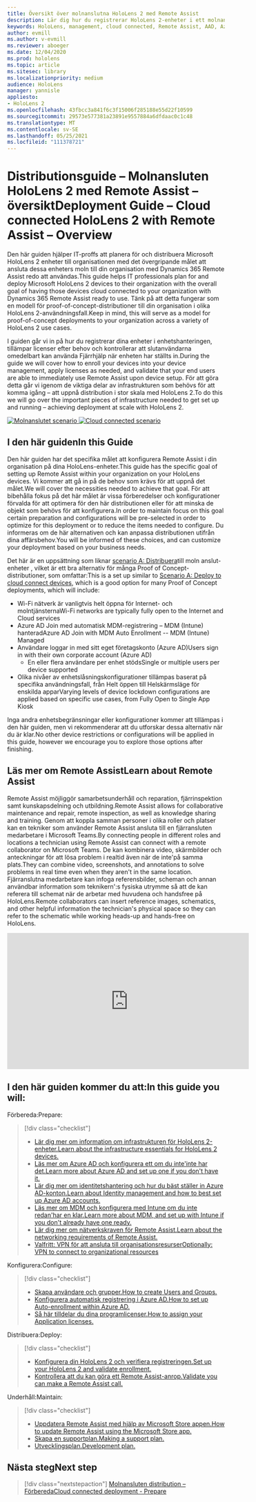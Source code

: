 ```yaml
---
title: Översikt över molnanslutna HoloLens 2 med Remote Assist
description: Lär dig hur du registrerar HoloLens 2-enheter i ett molnanslutet nätverk med Dynamics 365 Remote Assist.
keywords: HoloLens, management, cloud connected, Remote Assist, AAD, Azure AD, MDM, Mobile Enhetshantering
author: evmill
ms.author: v-evmill
ms.reviewer: aboeger
ms.date: 12/04/2020
ms.prod: hololens
ms.topic: article
ms.sitesec: library
ms.localizationpriority: medium
audience: HoloLens
manager: yannisle
appliesto:
- HoloLens 2
ms.openlocfilehash: 43fbcc3a841f6c3f15006f285188e55d22f10599
ms.sourcegitcommit: 29573e577381a23891e9557884a6dfdaac0c1c48
ms.translationtype: MT
ms.contentlocale: sv-SE
ms.lasthandoff: 05/25/2021
ms.locfileid: "111378721"
---
```

# <a name="deployment-guide--cloud-connected-hololens-2-with-remote-assist--overview"></a><span data-ttu-id="37b0a-104">Distributionsguide – Molnansluten HoloLens 2 med Remote Assist – översikt</span><span class="sxs-lookup"><span data-stu-id="37b0a-104">Deployment Guide – Cloud connected HoloLens 2 with Remote Assist – Overview</span></span>

<span data-ttu-id="37b0a-105">Den här guiden hjälper IT-proffs att planera för och distribuera Microsoft HoloLens 2 enheter till organisationen med det övergripande målet att ansluta dessa enheters moln till din organisation med Dynamics 365 Remote Assist redo att användas.</span><span class="sxs-lookup"><span data-stu-id="37b0a-105">This guide helps IT professionals plan for and deploy Microsoft HoloLens 2 devices to their organization with the overall goal of having those devices cloud connected to your organization with Dynamics 365 Remote Assist ready to use.</span></span> <span data-ttu-id="37b0a-106">Tänk på att detta fungerar som en modell för proof-of-concept-distributioner till din organisation i olika HoloLens 2-användningsfall.</span><span class="sxs-lookup"><span data-stu-id="37b0a-106">Keep in mind, this will serve as a model for proof-of-concept deployments to your organization across a variety of HoloLens 2 use cases.</span></span>

<span data-ttu-id="37b0a-107">I guiden går vi in på hur du registrerar dina enheter i enhetshanteringen, tillämpar licenser efter behov och kontrollerar att slutanvändarna omedelbart kan använda Fjärrhjälp när enheten har ställts in.</span><span class="sxs-lookup"><span data-stu-id="37b0a-107">During the guide we will cover how to enroll your devices into your device management, apply licenses as needed, and validate that your end users are able to immediately use Remote Assist upon device setup.</span></span> <span data-ttu-id="37b0a-108">För att göra detta går vi igenom de viktiga delar av infrastrukturen som behövs för att komma igång – att uppnå distribution i stor skala med HoloLens 2.</span><span class="sxs-lookup"><span data-stu-id="37b0a-108">To do this we will go over the important pieces of infrastructure needed to get set up and running – achieving deployment at scale with HoloLens 2.</span></span>

<span data-ttu-id="37b0a-109">[![Molnanslutet scenario ](./images/deployment-guides-revised-scenario-a.png)](./images/deployment-guides-revised-scenario-a.png#lightbox)</span><span class="sxs-lookup"><span data-stu-id="37b0a-109">[ ![Cloud connected scenario](./images/deployment-guides-revised-scenario-a.png) ](./images/deployment-guides-revised-scenario-a.png#lightbox)</span></span>
## <a name="in-this-guide"></a><span data-ttu-id="37b0a-110">I den här guiden</span><span class="sxs-lookup"><span data-stu-id="37b0a-110">In this Guide</span></span>

<span data-ttu-id="37b0a-111">Den här guiden har det specifika målet att konfigurera Remote Assist i din organisation på dina HoloLens-enheter.</span><span class="sxs-lookup"><span data-stu-id="37b0a-111">This guide has the specific goal of setting up Remote Assist within your organization on your HoloLens devices.</span></span> <span data-ttu-id="37b0a-112">Vi kommer att gå in på de behov som krävs för att uppnå det målet.</span><span class="sxs-lookup"><span data-stu-id="37b0a-112">We will cover the necessities needed to achieve that goal.</span></span> <span data-ttu-id="37b0a-113">För att bibehålla fokus på det här målet är vissa förberedelser och konfigurationer förvalda för att optimera för den här distributionen eller för att minska de objekt som behövs för att konfigurera.</span><span class="sxs-lookup"><span data-stu-id="37b0a-113">In order to maintain focus on this goal certain preparation and configurations will be pre-selected in order to optimize for this deployment or to reduce the items needed to configure.</span></span> <span data-ttu-id="37b0a-114">Du informeras om de här alternativen och kan anpassa distributionen utifrån dina affärsbehov.</span><span class="sxs-lookup"><span data-stu-id="37b0a-114">You will be informed of these choices, and can customize your deployment based on your business needs.</span></span>

<span data-ttu-id="37b0a-115">Det här är en uppsättning som liknar [scenario A: Distribuera](https://docs.microsoft.com/hololens/common-scenarios#scenario-a)till moln anslut-enheter , vilket är ett bra alternativ för många Proof of Concept-distributioner, som omfattar:</span><span class="sxs-lookup"><span data-stu-id="37b0a-115">This is a set up similar to [Scenario A: Deploy to cloud connect devices](https://docs.microsoft.com/hololens/common-scenarios#scenario-a), which is a good option for many Proof of Concept deployments, which will include:</span></span>

- <span data-ttu-id="37b0a-116">Wi-Fi nätverk är vanligtvis helt öppna för Internet- och molntjänsterna</span><span class="sxs-lookup"><span data-stu-id="37b0a-116">Wi-Fi networks are typically fully open to the Internet and Cloud services</span></span>
- <span data-ttu-id="37b0a-117">Azure AD Join med automatisk MDM-registrering – MDM (Intune) hanterad</span><span class="sxs-lookup"><span data-stu-id="37b0a-117">Azure AD Join with MDM Auto Enrollment -- MDM (Intune) Managed</span></span>
- <span data-ttu-id="37b0a-118">Användare loggar in med sitt eget företagskonto (Azure AD)</span><span class="sxs-lookup"><span data-stu-id="37b0a-118">Users sign in with their own corporate account (Azure AD)</span></span>
  - <span data-ttu-id="37b0a-119">En eller flera användare per enhet stöds</span><span class="sxs-lookup"><span data-stu-id="37b0a-119">Single or multiple users per device supported</span></span>
- <span data-ttu-id="37b0a-120">Olika nivåer av enhetslåsningskonfigurationer tillämpas baserat på specifika användningsfall, från Helt öppen till Helskärmsläge för enskilda appar</span><span class="sxs-lookup"><span data-stu-id="37b0a-120">Varying levels of device lockdown configurations are applied based on specific use cases, from Fully Open to Single App Kiosk</span></span>



<span data-ttu-id="37b0a-121">Inga andra enhetsbegränsningar eller konfigurationer kommer att tillämpas i den här guiden, men vi rekommenderar att du utforskar dessa alternativ när du är klar.</span><span class="sxs-lookup"><span data-stu-id="37b0a-121">No other device restrictions or configurations will be applied in this guide, however we encourage you to explore those options after finishing.</span></span>

## <a name="learn-about-remote-assist"></a><span data-ttu-id="37b0a-122">Läs mer om Remote Assist</span><span class="sxs-lookup"><span data-stu-id="37b0a-122">Learn about Remote Assist</span></span>

<span data-ttu-id="37b0a-123">Remote Assist möjliggör samarbetsunderhåll och reparation, fjärrinspektion samt kunskapsdelning och utbildning.</span><span class="sxs-lookup"><span data-stu-id="37b0a-123">Remote Assist allows for collaborative maintenance and repair, remote inspection, as well as knowledge sharing and training.</span></span> <span data-ttu-id="37b0a-124">Genom att koppla samman personer i olika roller och platser kan en tekniker som använder Remote Assist ansluta till en fjärransluten medarbetare i Microsoft Teams.</span><span class="sxs-lookup"><span data-stu-id="37b0a-124">By connecting people in different roles and locations a technician using Remote Assist can connect with a remote collaborator on Microsoft Teams.</span></span> <span data-ttu-id="37b0a-125">De kan kombinera video, skärmbilder och anteckningar för att lösa problem i realtid även när de inte&#39;på samma plats.</span><span class="sxs-lookup"><span data-stu-id="37b0a-125">They can combine video, screenshots, and annotations to solve problems in real time even when they aren&#39;t in the same location.</span></span> <span data-ttu-id="37b0a-126">Fjärranslutna medarbetare kan infoga referensbilder, scheman och annan användbar information som teknikern&#39;:s fysiska utrymme så att de kan referera till schemat när de arbetar med huvudena och handsfree på HoloLens.</span><span class="sxs-lookup"><span data-stu-id="37b0a-126">Remote collaborators can insert reference images, schematics, and other helpful information the technician&#39;s physical space so they can refer to the schematic while working heads-up and hands-free on HoloLens.</span></span>

<iframe width="560" height="315" src="https://www.youtube.com/embed/d3YT8j0yYl0" frameborder="0" allow="accelerometer; autoplay; clipboard-write; encrypted-media; gyroscope; picture-in-picture" allowfullscreen></iframe>

## <a name="in-this-guide-you-will"></a><span data-ttu-id="37b0a-127">I den här guiden kommer du att:</span><span class="sxs-lookup"><span data-stu-id="37b0a-127">In this guide you will:</span></span>

<span data-ttu-id="37b0a-128">Förbereda:</span><span class="sxs-lookup"><span data-stu-id="37b0a-128">Prepare:</span></span>

> [!div class="checklist"]
> - [<span data-ttu-id="37b0a-129">Lär dig mer om information om infrastrukturen för HoloLens 2-enheter.</span><span class="sxs-lookup"><span data-stu-id="37b0a-129">Learn about the infrastructure essentials for HoloLens 2 devices.</span></span>](hololens2-cloud-connected-prepare.md#infrastructure-essentials)
> - [<span data-ttu-id="37b0a-130">Läs mer om Azure AD och konfigurera ett om du inte&#39;inte har det.</span><span class="sxs-lookup"><span data-stu-id="37b0a-130">Learn more about Azure AD and set up one if you don&#39;t have it.</span></span>](hololens2-cloud-connected-prepare.md#azure-active-directory)
> - [<span data-ttu-id="37b0a-131">Lär dig mer om identitetshantering och hur du bäst ställer in Azure AD-konton.</span><span class="sxs-lookup"><span data-stu-id="37b0a-131">Learn about Identity management and how to best set up Azure AD accounts.</span></span>](hololens2-cloud-connected-prepare.md#identity-management)
> - [<span data-ttu-id="37b0a-132">Läs mer om MDM och konfigurera med Intune om du inte redan&#39;har en klar.</span><span class="sxs-lookup"><span data-stu-id="37b0a-132">Learn more about MDM, and set up with Intune if you don&#39;t already have one ready.</span></span>](hololens2-cloud-connected-prepare.md#mobile-device-management)
> - [<span data-ttu-id="37b0a-133">Lär dig mer om nätverkskraven för Remote Assist.</span><span class="sxs-lookup"><span data-stu-id="37b0a-133">Learn about the networking requirements of Remote Assist.</span></span>](hololens2-cloud-connected-prepare.md#network)
> - [<span data-ttu-id="37b0a-134">Valfritt: VPN för att ansluta till organisationsresurser</span><span class="sxs-lookup"><span data-stu-id="37b0a-134">Optionally: VPN to connect to organizational resources</span></span>](/hololens2-cloud-connected-prepare.md#optional-connect-your-hololens-to-vpn)

<span data-ttu-id="37b0a-135">Konfigurera:</span><span class="sxs-lookup"><span data-stu-id="37b0a-135">Configure:</span></span>

> [!div class="checklist"]
> - [<span data-ttu-id="37b0a-136">Skapa användare och grupper.</span><span class="sxs-lookup"><span data-stu-id="37b0a-136">How to create Users and Groups.</span></span>](hololens2-cloud-connected-configure.md#azure-users-and-groups)
> - [<span data-ttu-id="37b0a-137">Konfigurera automatisk registrering i Azure AD.</span><span class="sxs-lookup"><span data-stu-id="37b0a-137">How to set up Auto-enrollment within Azure AD.</span></span>](hololens2-cloud-connected-configure.md#auto-enrollment-on-hololens-2)
> - [<span data-ttu-id="37b0a-138">Så här tilldelar du dina programlicenser.</span><span class="sxs-lookup"><span data-stu-id="37b0a-138">How to assign your Application licenses.</span></span>](hololens2-cloud-connected-configure.md#application-licenses)

<span data-ttu-id="37b0a-139">Distribuera:</span><span class="sxs-lookup"><span data-stu-id="37b0a-139">Deploy:</span></span>

> [!div class="checklist"]
> - [<span data-ttu-id="37b0a-140">Konfigurera din HoloLens 2 och verifiera registreringen.</span><span class="sxs-lookup"><span data-stu-id="37b0a-140">Set up your HoloLens 2 and validate enrollment.</span></span>](hololens2-cloud-connected-deploy.md#enrollment-validation)
> - [<span data-ttu-id="37b0a-141">Kontrollera att du kan göra ett Remote Assist-anrop.</span><span class="sxs-lookup"><span data-stu-id="37b0a-141">Validate you can make a Remote Assist call.</span></span>](hololens2-cloud-connected-deploy.md#remote-assist-call-validation)

<span data-ttu-id="37b0a-142">Underhåll:</span><span class="sxs-lookup"><span data-stu-id="37b0a-142">Maintain:</span></span>

> [!div class="checklist"]
> - [<span data-ttu-id="37b0a-143">Uppdatera Remote Assist med hjälp av Microsoft Store appen.</span><span class="sxs-lookup"><span data-stu-id="37b0a-143">How to update Remote Assist using the Microsoft Store app.</span></span>](hololens2-cloud-connected-maintain.md#updates)
> - [<span data-ttu-id="37b0a-144">Skapa en supportplan.</span><span class="sxs-lookup"><span data-stu-id="37b0a-144">Making a support plan.</span></span>](hololens2-cloud-connected-maintain.md#support-plan)
> - [<span data-ttu-id="37b0a-145">Utvecklingsplan.</span><span class="sxs-lookup"><span data-stu-id="37b0a-145">Development plan.</span></span>](hololens2-cloud-connected-maintain.md#development-plan)

## <a name="next-step"></a><span data-ttu-id="37b0a-146">Nästa steg</span><span class="sxs-lookup"><span data-stu-id="37b0a-146">Next step</span></span>

> [!div class="nextstepaction"]
> [<span data-ttu-id="37b0a-147">Molnansluten distribution – Förbereda</span><span class="sxs-lookup"><span data-stu-id="37b0a-147">Cloud connected deployment - Prepare</span></span>](hololens2-cloud-connected-prepare.md)

